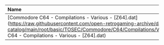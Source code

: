 |Name|Size|
|:---|---:|
|[Commodore C64 - Compilations - Various - [Z64].dat](https://raw.githubusercontent.com/open-retrogaming-archive/dat-catalog/main/root/basic/TOSEC/Commodore/C64/Compilations/Various/[Z64]/Commodore C64 - Compilations - Various - [Z64].dat)|23004|

